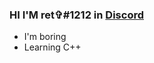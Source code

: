 ### HI I'M ret✞#1212 in [Discord](https://discord.com/users/821577582847197204)
- I'm boring 
- Learning C++
  
